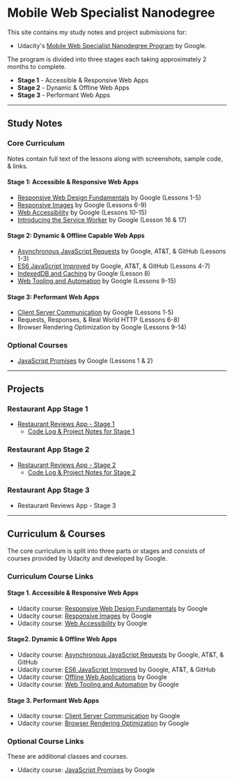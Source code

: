 <!-- markdownlint-disable MD022 MD024 MD032 -->
# Mobile Web Specialist Nanodegree
This site contains my study notes and project submissions for:
- Udacity's [Mobile Web Specialist Nanodegree Program](https://www.udacity.com/course/mobile-web-specialist-nanodegree--nd024) by Google.

The program is divided into three stages each taking approximately 2 months to complete.

- **Stage 1** - Accessible & Responsive Web Apps
- **Stage 2** - Dynamic & Offline Web Apps
- **Stage 3** - Performant Web Apps

<!-- 
## Course Projects
- [Restaurant Reviews App - Stage 1](https://github.com/james-priest/mws-restaurant-stage-1)
- Restaurant Reviews App - Stage 2
- Restaurant Reviews App - Stage 3

## Course Notes
### Stage 1 - Accessible & Responsive Web Apps
- [Responsive Web Design Fundamentals](course-notes/responsive-web-design-fundamentals.html) (Lessons 1-5)
- [Responsive Images](course-notes/responsive-images.html) (Lessons 6-9)
- [Web Accessibility](course-notes/web-accessibility.html) (Lessons 10-15)
- [Offline Web Applications](https://james-priest.github.io/100-days-of-code-log-r2/Introducing-the-Service-Worker.html) (Lesson 16 & 17)

### Stage 2 - Dynamic & Offline Capable Web Apps
- Asynchronous JavaScript Requests (Lessons 1-3)
- ES6 JavaScript Improved (Lessons 4-7)
- Offline Web Applications (Lesson 8)
- Web Tooling and Automation (Lessons 9-15)

### Stage 3 - Performant Web Apps
- Client Server Communication (Lessons 1-5)
- Requests, Responses, & Real World HTTP (Lessons 6-8)
- Browser Rendering Optimization (Lessons 9-14) -->

---
## Study Notes
### Core Curriculum
Notes contain full text of the lessons along with screenshots, sample code, & links.

#### Stage 1: Accessible & Responsive Web Apps
  - [Responsive Web Design Fundamentals](course-notes/responsive-web-design-fundamentals.html) by Google (Lessons 1-5)
  - [Responsive Images](course-notes/responsive-images.html) by Google (Lessons 6-9)
  - [Web Accessibility](course-notes/web-accessibility.html) by Google (Lessons 10-15)
  - [Introducing the Service Worker](https://james-priest.github.io/100-days-of-code-log-r2/Introducing-the-Service-Worker.html) by Google (Lesson 16 & 17)
  
#### Stage 2: Dynamic & Offline Capable Web Apps
  - [Asynchronous JavaScript Requests](course-notes/asynchronous-javascript-requests.html) by Google, AT&T, & GitHub (Lessons 1-3)
  - [ES6 JavaScript Improved](https://james-priest.github.io/100-days-of-code-log-r2/ES6-Syntax.html) by Google, AT&T, & GitHub (Lessons 4-7)
  - [IndexedDB and Caching](https://james-priest.github.io/100-days-of-code-log-r2/IndexedDB-and-Caching.html) by Google (Lesson 8)
  - [Web Tooling and Automation](course-notes/web-tooling-and-automation.html) by Google (Lessons 9-15)
  
#### Stage 3: Performant Web Apps
  - [Client Server Communication](course-notes/client-server-communication.html) by Google (Lessons 1-5)
  - Requests, Responses, & Real World HTTP (Lessons 6-8)
  - Browser Rendering Optimization by Google (Lessons 9-14)

### Optional Courses
- [JavaScript Promises](course-notes/javascript-promises.html) by Google (Lessons 1 & 2)

<!-- 
### 1. Accessible & Responsive
- [Responsive Web Design Fundamentals](course-notes/responsive-web-design-fundamentals.html) (Lessons 1-5)
- [Responsive Images](course-notes/responsive-images.html) (Lessons 6-9)
- [Web Accessibility](course-notes/web-accessibility.html) (Lessons 10-15)
- [Offline Web Applications](https://james-priest.github.io/100-days-of-code-log-r2/Introducing-the-Service-Worker.html) (Lesson 16 & 17)
 
### 2. Dynamic & Offline
- [Asynchronous JavaScript Requests](course-notes/asynchronous-javascript-requests.html) (Lessons 1-3)
- ES6 JavaScript Improved (Lessons 4-7)
- Offline Web Applications (Lesson 8)
- Web Tooling and Automation (Lessons 9-15)

### 3. Performant
- Client Server Communication (Lessons 1-5)
- Requests, Responses, & Real World HTTP (Lessons 6-8)
- Browser Rendering Optimization (Lessons 9-14)

### Optional Courses
- [JavaScript Promises](couse-notes/javascript-promises.html) by Google -->

---

## Projects

### Restaurant App Stage 1
- [Restaurant Reviews App - Stage 1](https://github.com/james-priest/mws-restaurant-stage-1/tree/stage-1)
  - [Code Log & Project Notes for Stage 1](https://james-priest.github.io/mws-restaurant-stage-1/stage1.html)

### Restaurant App Stage 2
- [Restaurant Reviews App - Stage 2](https://github.com/james-priest/mws-restaurant-stage-1/tree/stage-2)
  - [Code Log & Project Notes for Stage 2](https://james-priest.github.io/mws-restaurant-stage-1/stage2.html)

### Restaurant App Stage 3
- Restaurant Reviews App - Stage 3

---

## Curriculum & Courses
The core curriculum is split into three parts or stages and consists of courses provided by Udacity and developed by Google.

### Curriculum Course Links
#### Stage 1. Accessible & Responsive Web Apps
- Udacity course: [Responsive Web Design Fundamentals](https://www.udacity.com/course/responsive-web-design-fundamentals--ud893) by Google
- Udacity course: [Responsive Images](https://www.udacity.com/course/responsive-images--ud882) by Google
- Udacity course: [Web Accessibility](https://www.udacity.com/course/web-accessibility--ud891) by Google

#### Stage2. Dynamic & Offline Web Apps
- Udacity course: [Asynchronous JavaScript Requests](https://www.udacity.com/course/asynchronous-javascript-requests--ud109) by Google, AT&T, & GitHub
- Udacity course: [ES6 JavaScript Improved](https://www.udacity.com/course/es6-javascript-improved--ud356) by Google, AT&T, & GitHub
- Udacity course: [Offline Web Applications](https://www.udacity.com/course/offline-web-applications--ud899) by Google
- Udacity course: [Web Tooling and Automation](https://www.udacity.com/course/web-tooling-automation--ud892) by Google

#### Stage 3. Performant Web Apps
- Udacity course: [Client Server Communication](https://www.udacity.com/course/client-server-communication--ud897) by Google
- Udacity course: [Browser Rendering Optimization](https://www.udacity.com/course/browser-rendering-optimization--ud860) by Google

### Optional Course Links
These are additional classes and courses.

- Udacity course: [JavaScript Promises](https://www.udacity.com/course/javascript-promises--ud898) by Google